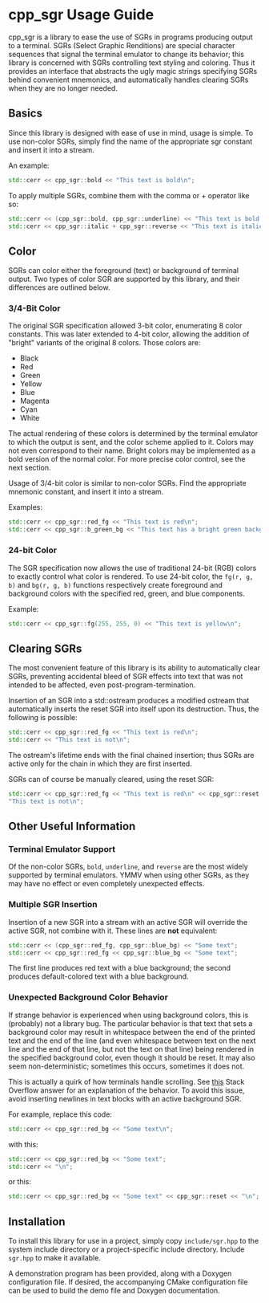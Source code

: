 # cpp_sgr Usage Guide

cpp_sgr is a library to ease the use of SGRs in programs producing output to
a terminal. SGRs (Select Graphic Renditions) are special character sequences
that signal the terminal emulator to change its behavior; this library is
concerned with SGRs controlling text styling and coloring. Thus it provides
an interface that abstracts the ugly magic strings specifying SGRs behind
convenient mnemonics, and automatically handles clearing SGRs when they
are no longer needed.

## Basics

Since this library is designed with ease of use in mind, usage is simple.
To use non-color SGRs, simply find the name of the appropriate sgr constant
and insert it into a stream.

An example:
```cpp
std::cerr << cpp_sgr::bold << "This text is bold\n";
```

To apply multiple SGRs, combine them with the comma or + operator like so:
```cpp
std::cerr << (cpp_sgr::bold, cpp_sgr::underline) << "This text is bold and underlined\n";
std::cerr << cpp_sgr::italic + cpp_sgr::reverse << "This text is italic and reversed\n";
```

## Color
SGRs can color either the foreground (text) or background of terminal output.
Two types of color SGR are supported by this library, and their differences are
outlined below.

### 3/4-Bit Color

The original SGR specification allowed 3-bit color, enumerating 8 color
constants. This was later extended to 4-bit color, allowing the addition of
"bright" variants of the original 8 colors. Those colors are:

* Black
* Red
* Green
* Yellow
* Blue
* Magenta
* Cyan
* White

The actual rendering of these colors is determined by the terminal emulator
to which the output is sent, and the color scheme applied to it. Colors may
not even correspond to their name. Bright colors may be implemented as a bold
version of the normal color. For more precise color control, see the next
section.

Usage of 3/4-bit color is similar to non-color SGRs. Find the appropriate
mnemonic constant, and insert it into a stream.

Examples:
```cpp
std::cerr << cpp_sgr::red_fg << "This text is red\n";
std::cerr << cpp_sgr::b_green_bg << "This text has a bright green background";
```

### 24-bit Color

The SGR specification now allows the use of traditional 24-bit (RGB) colors to
exactly control what color is rendered. To use 24-bit color, the `fg(r, g, b)`
and `bg(r, g, b)` functions respectively create foreground and background colors
 with the specified red, green, and blue components.

 Example:
 ```cpp
 std::cerr << cpp_sgr::fg(255, 255, 0) << "This text is yellow\n";
 ```

## Clearing SGRs

The most convenient feature of this library is its ability to automatically
clear SGRs, preventing accidental bleed of SGR effects into text that was
not intended to be affected, even post-program-termination.

Insertion of an SGR into a std::ostream produces a modified ostream
that automatically inserts the reset SGR into itself upon its destruction.
Thus, the following is possible:
```cpp
std::cerr << cpp_sgr::red_fg << "This text is red\n";
std::cerr << "This text is not\n";
```

The ostream's lifetime ends with the final chained insertion; thus SGRs
are active only for the chain in which they are first inserted.

SGRs can of course be manually cleared, using the reset SGR:
```cpp
std::cerr << cpp_sgr::red_fg << "This text is red\n" << cpp_sgr::reset <<
"This text is not\n";
```

## Other Useful Information

### Terminal Emulator Support
Of the non-color SGRs, `bold`, `underline`, and `reverse` are the most widely
supported by terminal emulators. YMMV when using other SGRs, as they may have
no effect or even completely unexpected effects.

### Multiple SGR Insertion
Insertion of a new SGR into a stream with an active SGR will override the active
SGR, not combine with it. These lines are **not** equivalent:
```cpp
std::cerr << (cpp_sgr::red_fg, cpp_sgr::blue_bg) << "Some text";
std::cerr << cpp_sgr::red_fg << cpp_sgr::blue_bg << "Some text";
```

The first line produces red text with a blue background; the second produces
default-colored text with a blue background.

### Unexpected Background Color Behavior
If strange behavior is experienced when using background colors,
this is (probably) not a library bug. The particular behavior is that
text that sets a background color may result in whitespace between the end
of the printed text and the end of the line (and even whitespace between text
on the next line and the end of that line, but not the text on that line) being
rendered in the specified background color, even though it should be reset. It
may also seem non-deterministic; sometimes this occurs, sometimes it does not.

This is actually a quirk of how terminals handle scrolling. See
 [this](https://stackoverflow.com/questions/30060029/colored-terminal-output-does-not-reset/30064906#30064906)
Stack Overflow answer for an explanation of the behavior. To avoid this issue,
avoid inserting newlines in text blocks with an active background SGR.

For example, replace this code:
```cpp
std::cerr << cpp_sgr::red_bg << "Some text\n";
```
with this:
```cpp
std::cerr << cpp_sgr::red_bg << "Some text";
std::cerr << "\n";
```
or this:
```cpp
std::cerr << cpp_sgr::red_bg << "Some text" << cpp_sgr::reset << "\n";
```

## Installation

To install this library for use in a project, simply copy `include/sgr.hpp` to
the system include directory or a project-specific include directory.
Include `sgr.hpp` to make it available.

A demonstration program has been provided, along with a Doxygen configuration
file. If desired, the accompanying CMake configuration file can be used
to build the demo file and Doxygen documentation.
